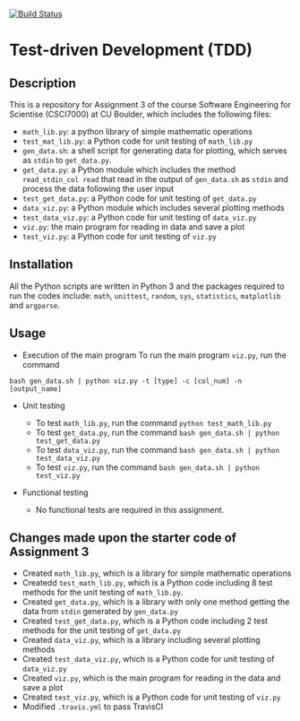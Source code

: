 [![Build Status](https://travis-ci.com/cu-swe4s-fall-2019/test-driven-development-wehs7661.svg?branch=master)](https://travis-ci.com/cu-swe4s-fall-2019/test-driven-development-wehs7661) 

# Test-driven Development (TDD)

## Description
This is a repository for Assignment 3 of the course Software Engineering for Scientise (CSCI7000) at CU Boulder, which includes the following files:
- `math_lib.py`: a python library of simple mathematic operations 
- `test_mat_lib.py`: a Python code for unit testing of `math_lib.py`
- `gen_data.sh`: a shell script for generating data for plotting, which serves as `stdin` to `get_data.py`.
- `get_data.py`: a Python module which includes the method `read_stdin_col read` that read in the output of `gen_data.sh` as `stdin` and process the data following the user input
- `test_get_data.py`: a Python code for unit testing of `get_data.py`
- `data_viz.py`: a Python module which includes several plotting methods
- `test_data_viz.py`: a Python code for unit testing of `data_viz.py` 
- `viz.py`: the main program for reading in data and save a plot
- `test_viz.py`: a Python code for unit testing of `viz.py`


## Installation
All the Python scripts are written in Python 3 and the packages required to run the codes include: `math`, `unittest`, `random`, `sys`, `statistics`, `matplotlib` and `argparse`.

## Usage
- Execution of the main program
To run the main program `viz.py`, run the command
```
bash gen_data.sh | python viz.py -t [type] -c [col_num] -n [output_name]
```

- Unit testing 
  - To test `math_lib.py`, run the command `python test_math_lib.py`
  - To test `get_data.py`, run the command `bash gen_data.sh | python test_get_data.py`
  - To test `data_viz.py`, run the command `bash gen_data.sh | python test_data_viz.py`
  - To test `viz.py`, run the command `bash gen_data.sh | python test_viz.py`

- Functional testing
  - No functional tests are required in this assignment. 


## Changes made upon the starter code of Assignment 3
- Created `math_lib.py`, which is a library for simple mathematic operations
- Createdd `test_math_lib.py`, which is a Python code including 8 test methods for the unit testing of `math_lib.py`.
- Created `get_data.py`, which is a library with only one method getting the data from `stdin` generated by `gen_data.py`
- Created `test_get_data.py`, which is a Python code including 2 test methods for the unit testing of `get_data.py`
- Created `data_viz.py`, which is a library including several plotting methods
- Created `test_data_viz.py`, which is a Python code for unit testing of `data_viz.py`
- Created `viz.py`, which is the main program for reading in the data and save a plot
- Created `test_viz.py`, which is a Python code for unit testing of `viz.py`
- Modified `.travis.yml` to pass TravisCI
